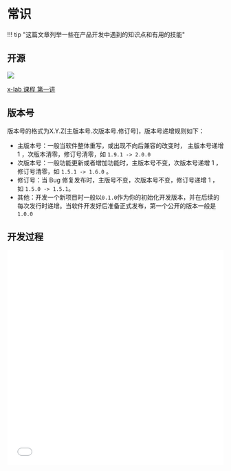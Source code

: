 # 常识

!!! tip "这篇文章列举一些在产品开发中遇到的知识点和有用的技能"

## 开源
![](https://philfan-pic.oss-cn-beijing.aliyuncs.com/img/20240714184808.png)

[x-lab 课程 第一讲](https://xlab2017.yuque.com/staff-kbz9wp/ut3q7i/uipcr0gbxd7d3kvx?singleDoc)


## 版本号

版本号的格式为X.Y.Z[主版本号.次版本号.修订号]，版本号递增规则如下：

- 主版本号：一般当软件整体重写，或出现不向后兼容的改变时， 主版本号递增 1 ，次版本清零，修订号清零，如 `1.9.1 -> 2.0.0`
- 次版本号：一般功能更新或者增加功能时，主版本号不变，次版本号递增 1 ，修订号清零，如 `1.5.1 -> 1.6.0` 。
- 修订号：当 Bug 修复发布时，主版号不变，次版本号不变，修订号递增 1 ，如 `1.5.0 -> 1.5.1`。
- 其他：开发一个新项目时一般以`0.1.0`作为你的初始化开发版本，并在后续的每次发行时递增。当软件开发好后准备正式发布，第一个公开的版本一般是`1.0.0`




## 开发过程

<iframe src="//player.bilibili.com/player.html?isOutside=true&aid=114572195274554&bvid=BV1ZZjjzvEFD&cid=30156590888&p=1&autoplay=0" scrolling="no" border="0" frameborder="no" framespacing="0" allowfullscreen="true" width="100%" height="500px"></iframe>